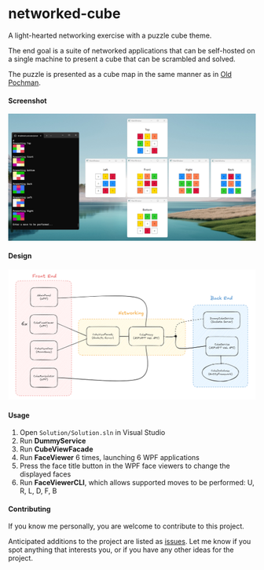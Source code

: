 # networked-cube

A light-hearted networking exercise with a puzzle cube theme. 

The end goal is a suite of networked applications that can be self-hosted on a single machine to present a cube that can be scrambled and solved.

The puzzle is presented as a cube map in the same manner as in [Old Pochman](https://www.speedcubereview.com/blind-solving-algorithms.html).

#### Screenshot

![Image](./misc/example-screenshot.png)

#### Design

![Image](./misc/netcube-system-design.png)

#### Usage

1. Open ```Solution/Solution.sln``` in Visual Studio
2. Run **DummyService**
3. Run **CubeViewFacade**
4. Run **FaceViewer** 6 times, launching 6 WPF applications
5. Press the face title button in the WPF face viewers to change the displayed faces
6. Run **FaceViewerCLI**, which allows supported moves to be performed: U, R, L, D, F, B

#### Contributing

If you know me personally, you are welcome to contribute to this project.

Anticipated additions to the project are listed as [issues](https://github.com/eeoooue/netcube/issues). Let me know if you spot anything that interests you, or if you have any other ideas for the project.


